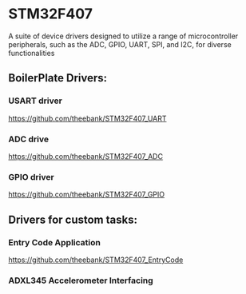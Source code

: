 # STM32F407
A suite of device drivers designed to utilize a range of microcontroller peripherals, such as the ADC, GPIO, UART, SPI, and I2C, for diverse functionalities

## BoilerPlate Drivers:
### USART driver
https://github.com/theebank/STM32F407_UART

### ADC drive
https://github.com/theebank/STM32F407_ADC

### GPIO driver
https://github.com/theebank/STM32F407_GPIO

## Drivers for custom tasks:
### Entry Code Application
https://github.com/theebank/STM32F407_EntryCode

### ADXL345 Accelerometer Interfacing
